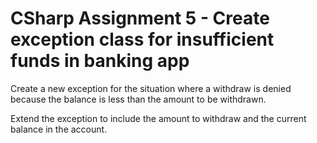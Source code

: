 # CSharp Assignment 5 - Create exception class for insufficient funds in banking app

Create a new exception for the situation where a withdraw is denied because the balance is less than the amount to be withdrawn.

Extend the exception to include the amount to withdraw and the current balance in the account.